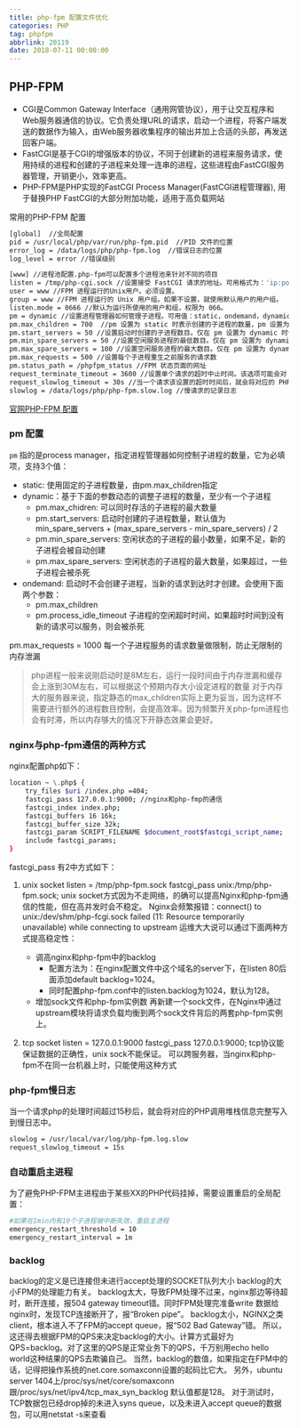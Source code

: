 ```yaml
---
title: php-fpm 配置文件优化
categories: PHP
tag: phpfpm
abbrlink: 20119
date: 2018-07-11 00:00:00
---
```


## PHP-FPM
- CGI是Common Gateway Interface（通用网管协议），用于让交互程序和Web服务器通信的协议。它负责处理URL的请求，启动一个进程，将客户端发送的数据作为输入，由Web服务器收集程序的输出并加上合适的头部，再发送回客户端。
- FastCGI是基于CGI的增强版本的协议，不同于创建新的进程来服务请求，使用持续的进程和创建的子进程来处理一连串的进程，这些进程由FastCGI服务器管理，开销更小，效率更高。
- PHP-FPM是PHP实现的FastCGI Process Manager(FastCGI进程管理器), 用于替换PHP FastCGI的大部分附加功能，适用于高负载网站

常用的PHP-FPM 配置
```bash
[global]  //全局配置
pid = /usr/local/php/var/run/php-fpm.pid  //PID 文件的位置
error_log = /data/logs/php/php-fpm.log  //错误日志的位置
log_level = error //错误级别

[www] //进程池配置.php-fpm可以配置多个进程池来针对不同的项目
listen = /tmp/php-cgi.sock //设置接受 FastCGI 请求的地址。可用格式为：'ip:port'，'port'，'/path/to/unix/socket'。每个进程池都需要设置。
user = www //FPM 进程运行的Unix用户。必须设置。
group = www //FPM 进程运行的 Unix 用户组。如果不设置，就使用默认用户的用户组。
listen.mode = 0666 //默认为运行所使用的用户和组，权限为 066。
pm = dynamic //设置进程管理器如何管理子进程。可用值：static，ondemand，dynamic。必须设置。
pm.max_children = 700  //pm 设置为 static 时表示创建的子进程的数量，pm 设置为 dynamic 时表示最大可创建的子进程的数量。必须设置。
pm.start_servers = 50 //设置启动时创建的子进程数目。仅在 pm 设置为 dynamic 时使用。默认值：min_spare_servers + (max_spare_servers - min_spare_servers) / 2。
pm.min_spare_servers = 50 //设置空闲服务进程的最低数目。仅在 pm 设置为 dynamic 时使用。必须设置。
pm.max_spare_servers = 100 //设置空闲服务进程的最大数目。仅在 pm 设置为 dynamic 时使用。必须设置。
pm.max_requests = 500 //设置每个子进程重生之前服务的请求数
pm.status_path = /phpfpm_status //FPM 状态页面的网址
request_terminate_timeout = 3600 //设置单个请求的超时中止时间。该选项可能会对 php.ini 设置中的 'max_execution_time' 因为某些特殊原因没有中止运行的脚本有用。
request_slowlog_timeout = 30s //当一个请求该设置的超时时间后，就会将对应的 PHP 调用堆栈信息完整写入到慢日志中
slowlog = /data/logs/php/php-fpm.slow.log //慢请求的记录日志
```

[官网PHP-FPM 配置](https://www.php.net/manual/zh/install.fpm.configuration.php)


### pm 配置
`pm` 指的是process manager，指定进程管理器如何控制子进程的数量，它为必填项，支持3个值：

- static: 使用固定的子进程数量，由pm.max_children指定
- dynamic：基于下面的参数动态的调整子进程的数量，至少有一个子进程
    + pm.max_chidren: 可以同时存活的子进程的最大数量
    + pm.start_servers: 启动时创建的子进程数量，默认值为min_spare_servers + (max_spare_servers - min_spare_servers) / 2
    + pm.min_spare_servers: 空闲状态的子进程的最小数量，如果不足，新的子进程会被自动创建
    + pm.max_spare_servers: 空闲状态的子进程的最大数量，如果超过，一些子进程会被杀死
- ondemand: 启动时不会创建子进程，当新的请求到达时才创建。会使用下面两个参数：
    + pm.max_children
    + pm.process_idle_timeout 子进程的空闲超时时间，如果超时时间到没有新的请求可以服务，则会被杀死

pm.max_requests = 1000 每一个子进程服务的请求数量做限制，防止无限制的内存泄漏

> php进程一般来说刚启动时是8M左右，运行一段时间由于内存泄漏和缓存会上涨到30M左右，可以根据这个预期内存大小设定进程的数量
> 对于内存大的服务器来说，指定静态的max_children实际上更为妥当，因为这样不需要进行额外的进程数目控制，会提高效率。因为频繁开关php-fpm进程也会有时滞，所以内存够大的情况下开静态效果会更好。
> 
### nginx与php-fpm通信的两种方式

nginx配置php如下：
```bash
location ~ \.php$ {
    try_files $uri /index.php =404;
    fastcgi_pass 127.0.0.1:9000; //nginx和php-fmp的通信
    fastcgi_index index.php;
    fastcgi_buffers 16 16k;
    fastcgi_buffer_size 32k;
    fastcgi_param SCRIPT_FILENAME $document_root$fastcgi_script_name;
    include fastcgi_params;
}
```
fastcgi_pass 有2中方式如下：

1. unix socket listen = /tmp/php-fpm.sock  fastcgi_pass unix:/tmp/php-fpm.sock;
unix socket方式因为不走网络，的确可以提高Nginx和php-fpm通信的性能，但在高并发时会不稳定。
Nginx会频繁报错：connect() to unix:/dev/shm/php-fcgi.sock failed (11: Resource temporarily unavailable) while connecting to upstream
运维大大说可以通过下面两种方式提高稳定性：
    - 调高nginx和php-fpm中的backlog
        + 配置方法为：在nginx配置文件中这个域名的server下，在listen 80后面添加default backlog=1024。
        + 同时配置php-fpm.conf中的listen.backlog为1024，默认为128。
    - 增加sock文件和php-fpm实例数
        再新建一个sock文件，在Nginx中通过upstream模块将请求负载均衡到两个sock文件背后的两套php-fpm实例上。

2. tcp socket  listen = 127.0.0.1:9000  fastcgi_pass 127.0.0.1:9000;
tcp协议能保证数据的正确性，unix sock不能保证。
可以跨服务器，当nginx和php-fpm不在同一台机器上时，只能使用这种方式

### php-fpm慢日志
当一个请求php的处理时间超过15秒后，就会将对应的PHP调用堆栈信息完整写入到慢日志中。
```bash
slowlog = /usr/local/var/log/php-fpm.log.slow
request_slowlog_timeout = 15s
```

### 自动重启主进程

为了避免PHP-FPM主进程由于某些XX的PHP代码挂掉，需要设置重启的全局配置：

```bash
#如果在1min内有10个子进程被中断失效，重启主进程
emergency_restart_threshold = 10
emergency_restart_interval = 1m
```

### backlog

backlog的定义是已连接但未进行accept处理的SOCKET队列大小
backlog的大小FPM的处理能力有关。
backlog太大，导致FPM处理不过来，nginx那边等待超时，断开连接，报504 gateway timeout错。同时FPM处理完准备write 数据给nginx时，发现TCP连接断开了，报“Broken pipe”。
backlog太小，NGINX之类client，根本进入不了FPM的accept queue，报“502 Bad Gateway”错。
所以，这还得去根据FPM的QPS来决定backlog的大小。计算方式最好为QPS=backlog。对了这里的QPS是正常业务下的QPS，千万别用echo hello world这种结果的QPS去欺骗自己。
当然，backlog的数值，如果指定在FPM中的话，记得把操作系统的net.core.somaxconn设置的起码比它大。
另外，ubuntu server 1404上/proc/sys/net/core/somaxconn 跟/proc/sys/net/ipv4/tcp_max_syn_backlog 默认值都是128。
对于测试时，TCP数据包已经drop掉的未进入syns queue，以及未进入accept queue的数据包，可以用netstat -s来查看
